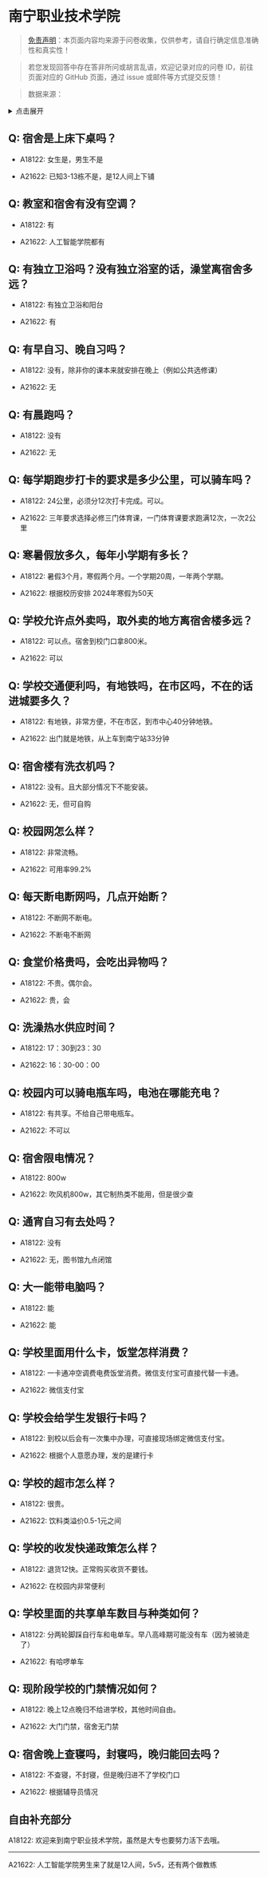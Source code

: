 # 南宁职业技术学院

> [免责声明](https://colleges.chat/#_3)：本页面内容均来源于问卷收集，仅供参考，请自行确定信息准确性和真实性！

> 若您发现回答中存在答非所问或胡言乱语，欢迎记录对应的问卷 ID，前往页面对应的 GitHub 页面，通过 issue 或邮件等方式提交反馈！

> 数据来源：

<details><summary>点击展开</summary>
<ul>
<li>A18122: 826257890@qq.com (2023 年 06 月)</li>
<li>A21622: 匿名 (2024 年 04 月)</li>
</ul>
</details>

## Q: 宿舍是上床下桌吗？

- A18122: 女生是，男生不是

- A21622: 已知3-13栋不是，是12人间上下铺

## Q: 教室和宿舍有没有空调？

- A18122: 有

- A21622: 人工智能学院都有

## Q: 有独立卫浴吗？没有独立浴室的话，澡堂离宿舍多远？

- A18122: 有独立卫浴和阳台

- A21622: 有

## Q: 有早自习、晚自习吗？

- A18122: 没有，除非你的课本来就安排在晚上（例如公共选修课）

- A21622: 无

## Q: 有晨跑吗？

- A18122: 没有

- A21622: 无

## Q: 每学期跑步打卡的要求是多少公里，可以骑车吗？

- A18122: 24公里，必须分12次打卡完成。可以。

- A21622: 三年要求选择必修三门体育课，一门体育课要求跑满12次，一次2公里

## Q: 寒暑假放多久，每年小学期有多长？

- A18122: 暑假3个月，寒假两个月。一个学期20周，一年两个学期。

- A21622: 根据校历安排 2024年寒假为50天

## Q: 学校允许点外卖吗，取外卖的地方离宿舍楼多远？

- A18122: 可以点。宿舍到校门口拿800米。

- A21622: 可以

## Q: 学校交通便利吗，有地铁吗，在市区吗，不在的话进城要多久？

- A18122: 有地铁，非常方便，不在市区，到市中心40分钟地铁。

- A21622: 出门就是地铁，从上车到南宁站33分钟

## Q: 宿舍楼有洗衣机吗？

- A18122: 没有。且大部分情况下不能安装。

- A21622: 无，但可自购

## Q: 校园网怎么样？

- A18122: 非常流畅。

- A21622: 可用率99.2%

## Q: 每天断电断网吗，几点开始断？

- A18122: 不断网不断电。

- A21622: 不断电不断网

## Q: 食堂价格贵吗，会吃出异物吗？

- A18122: 不贵。偶尔会。

- A21622: 贵，会

## Q: 洗澡热水供应时间？

- A18122: 17：30到23：30

- A21622: 16：30-00：00

## Q: 校园内可以骑电瓶车吗，电池在哪能充电？

- A18122: 有共享。不给自己带电瓶车。

- A21622: 不可以

## Q: 宿舍限电情况？

- A18122: 800w

- A21622: 吹风机800w，其它制热类不能用，但是很少查

## Q: 通宵自习有去处吗？

- A18122: 没有

- A21622: 无，图书馆九点闭馆

## Q: 大一能带电脑吗？

- A18122: 能

- A21622: 能

## Q: 学校里面用什么卡，饭堂怎样消费？

- A18122: 一卡通冲空调费电费饭堂消费。微信支付宝可直接代替一卡通。

- A21622: 微信支付宝

## Q: 学校会给学生发银行卡吗？

- A18122: 到校以后会有一次集中办理，可直接现场绑定微信支付宝。

- A21622: 根据个人意愿办理，发的是建行卡

## Q: 学校的超市怎么样？

- A18122: 很贵。

- A21622: 饮料类溢价0.5-1元之间

## Q: 学校的收发快递政策怎么样？

- A18122: 退货12快。正常购买收货不要钱。

- A21622: 在校园内非常便利

## Q: 学校里面的共享单车数目与种类如何？

- A18122: 分两轮脚踩自行车和电单车。早八高峰期可能没有车（因为被骑走了）

- A21622: 有哈啰单车

## Q: 现阶段学校的门禁情况如何？

- A18122: 晚上12点晚归不给进学校，其他时间自由。

- A21622: 大门门禁，宿舍无门禁

## Q: 宿舍晚上查寝吗，封寝吗，晚归能回去吗？

- A18122: 不查寝，不封寝，但是晚归进不了学校门口

- A21622: 根据辅导员情况

## 自由补充部分

A18122: 欢迎来到南宁职业技术学院，虽然是大专也要努力活下去哦。

***

A21622: 人工智能学院男生来了就是12人间，5v5，还有两个做教练